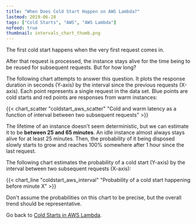 ```yaml
---
title: "When Does Cold Start Happen on AWS Lambda?"
lastmod: 2019-06-28
tags: ["Cold Starts", "AWS", "AWS Lambda"]
nofeed: true
thumbnail: intervals_chart_thumb.png
---
```


The first cold start happens when the very first request comes in.

After that request is processed, the instance stays alive for the time being to be reused for subsequent requests. But for how long?

The following chart attempts to answer this question. It plots the response duration in seconds (Y-axis) by the interval since the previous requests (X-axis). Each point represents a single request in the data set. Blue points are cold starts and red points are responses from warm instances:

{{< chart_scatter
    "coldstart_aws_scatter"
    "Cold and warm latency as a function of interval between two subsequent requests" >}}

The lifetime of an instance doesn't seem deterministic, but we can estimate it to be **between 25 and 65 minutes**. An idle instance almost always stays alive for at least 25 minutes. Then, the probability of it being disposed slowly starts to grow and reaches 100% somewhere after 1 hour since the last request.

The following chart estimates the probability of a cold start (Y-axis) by the interval between two subsequent requests (X-axis):

{{< chart_line
    "coldstart_aws_interval"
    "Probability of a cold start happening before minute X" >}}

Don't assume the probabilities on this chart to be precise, but the overall trend should be representative.

Go back to [Cold Starts in AWS Lambda](/serverless/coldstarts/aws/).